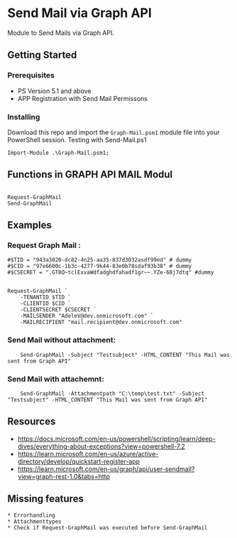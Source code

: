 # Send Mail via Graph API

Module to Send Mails via Graph API.

## Getting Started

### Prerequisites

* PS Version 5.1 and above
* APP Registration with Send Mail Permissons

### Installing

Download this repo and import the `Graph-Mail.psm1` module file into your PowerShell session.
Testing with Send-Mail.ps1

```
Import-Module .\Graph-Mail.psm1;

```

## Functions in GRAPH API MAIL Modul

```

Request-GraphMail
Send-GraphMail

```

## Examples

### Request Graph Mail :

```
#$TID = "943a3020-dc82-4n25-aa35-837d3032asdf99ed" # dummy
#$CID = "97e6600c-1b3c-4277-9k44-83e0b78sdaf93b38" # dummy
#$CSECRET = ".GT8Q~tclExvaWdfadghdfahadf1gr~~.YZe-68j7dtq" #dummy


Request-GraphMail ` 
    -TENANTID $TID ` 
    -CLIENTID $CID `
    -CLIENTSECRET $CSECRET `
    -MAILSENDER "AdeleV@dev.onmicrosoft.com" `
    -MAILRECIPIENT "mail.recipient@dev.onmicrosoft.com"

```
### Send Mail without attachment:
```
    Send-GraphMail -Subject "Testsubject" -HTML_CONTENT "This Mail was sent from Graph API"

```
### Send Mail with attachemnt:

```
    Send-GraphMail -Attachmentpath "C:\temp\test.txt" -Subject "Testsubject" -HTML_CONTENT "This Mail was sent from Graph API"

```

## Resources

* https://docs.microsoft.com/en-us/powershell/scripting/learn/deep-dives/everything-about-exceptions?view=powershell-7.2
* https://learn.microsoft.com/en-us/azure/active-directory/develop/quickstart-register-app
* https://learn.microsoft.com/en-us/graph/api/user-sendmail?view=graph-rest-1.0&tabs=http
## Missing features

```
* Errorhandling
* Attachmenttypes
* Check if Request-GraphMail was executed before Send-GraphMail 

```
